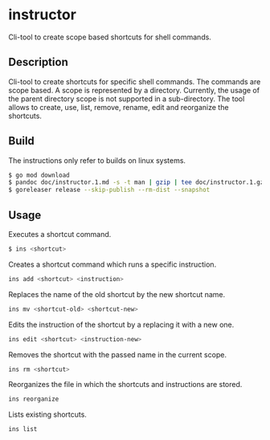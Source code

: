 # instructor
Cli-tool to create scope based shortcuts for shell commands.

## Description

Cli-tool to create shortcuts for specific shell commands. The commands are scope based. A scope is represented by a directory. Currently, the usage of the parent directory scope is not supported in a sub-directory. The tool allows to create, use, list, remove, rename, edit and reorganize the shortcuts.

## Build

The instructions only refer to builds on linux systems. 
```bash
$ go mod download
$ pandoc doc/instructor.1.md -s -t man | gzip | tee doc/instructor.1.gz > doc/ins.1.gz
$ goreleaser release --skip-publish --rm-dist --snapshot
```

## Usage
Executes a shortcut command.
```bash
$ ins <shortcut>
```

Creates a shortcut command which runs a specific instruction.
```bash
ins add <shortcut> <instruction>
```

Replaces the name of the old shortcut by the new shortcut name.
```bash
ins mv <shortcut-old> <shortcut-new>
```

Edits the instruction of the shortcut by a replacing it with a new one.
```bash
ins edit <shortcut> <instruction-new>
```

Removes the shortcut with the passed name in the current scope.
```bash
ins rm <shortcut>
```

Reorganizes the file in which the shortcuts and instructions are stored.
```bash
ins reorganize
```

Lists existing shortcuts. 
```bash
ins list
```
